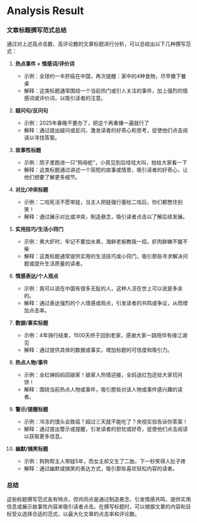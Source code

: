 # Analysis Result

### 文章标题撰写范式总结

通过对上述高点击数、高评论数的文章标题进行分析，可以总结出以下几种撰写范式：

1. **热点事件 + 情感词/评价词**
   - 示例：全球约一半肝癌在中国，再次提醒：家中的4种食物，尽早撤下餐桌
   - 解释：这类标题通常围绕一个当前热门或引人关注的事件，加上强烈的情感词或评价词，以吸引读者的注意。

2. **疑问句/反问句**
   - 示例：2025年春晚不要办了，把这个再重播一遍就行了
   - 解释：通过提出疑问或反问，激发读者的好奇心和思考，促使他们点击阅读以寻找答案。

3. **故事性标题**
   - 示例：院子里跑进一只“狗母蛇”，小孩见到后哇哇大叫，拍给大家看一下
   - 解释：这类标题通过讲述一个简短的故事或情景，吸引读者的好奇心，让他们想要了解更多细节。

4. **对比/冲突标题**
   - 示例：二哈死活不愿带娃，当主人把娃强行塞给二哈后，你们都憋住别笑！
   - 解释：通过展示对比或冲突，制造悬念，吸引读者点击以了解后续发展。

5. **实用技巧/生活小窍门**
   - 示例：煮大虾时，牢记不要加水煮，海鲜老板教我一招，虾肉鲜嫩不腥不柴
   - 解释：这类标题通常提供实用的生活技巧或小窍门，吸引那些寻求解决问题或提升生活质量的读者。

6. **情感表达/个人观点**
   - 示例：我可以说在中国有很多无耻的人，这种人活在世上可以说是多余的。
   - 解释：通过表达强烈的个人情感或观点，引发读者的共鸣或争议，从而增加点击率。

7. **数据/事实标题**
   - 示例：4年骑行结束，1500天终于回到老家，感谢大家一路陪伴有缘江湖见
   - 解释：通过提供具体的数据或事实，增加标题的可信度和吸引力。

8. **热点人物/事件**
   - 示例：全红婵妈妈回娘家！娘家人热情迎接，全妈送红包还给大家切月饼！
   - 解释：围绕当前热点人物或事件，吸引那些对该人物或事件感兴趣的读者。

9. **警示/提醒标题**
   - 示例：冷冻的馒头会致癌？超过三天就不能吃了？央视实验告诉你答案！
   - 解释：通过提出警示或提醒，引发读者的担忧或好奇，促使他们点击阅读以获取更多信息。

10. **幽默/搞笑标题**
    - 示例：狗狗帮主人带娃5年，而女主却又生了二胎，下一秒笑得人肚子疼
    - 解释：通过幽默或搞笑的表达方式，吸引那些喜欢轻松内容的读者。

### 总结
这些标题撰写范式各有特点，但共同点是通过制造悬念、引发情感共鸣、提供实用信息或展示故事性内容来吸引读者点击。在撰写标题时，可以根据文章的内容和目标受众选择合适的范式，以最大化文章的点击率和评论数。